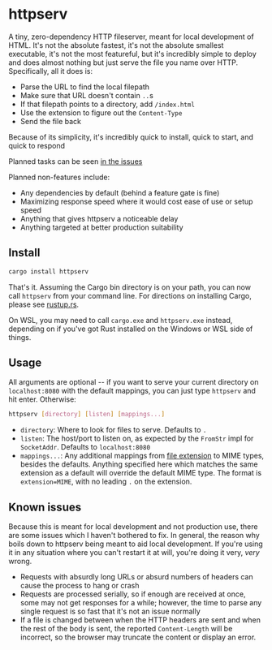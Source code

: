 # httpserv

A tiny, zero-dependency HTTP fileserver, meant for local development of HTML.
It's not the absolute fastest, it's not the absolute smallest executable, it's
not the most featureful, but it's incredibly simple to deploy and does almost
nothing but just serve the file you name over HTTP. Specifically, all it does
is:

- Parse the URL to find the local filepath
- Make sure that URL doesn't contain `..`s
- If that filepath points to a directory, add `/index.html`
- Use the extension to figure out the `Content-Type`
- Send the file back

Because of its simplicity, it's incredibly quick to install, quick to start,
and quick to respond

Planned tasks can be seen [in the issues][gh-issues]

Planned non-features include:

- Any dependencies by default (behind a feature gate is fine)
- Maximizing response speed where it would cost ease of use or setup speed
- Anything that gives httpserv a noticeable delay
- Anything targeted at better production suitability

 [gh-issues]: https://github.com/nic-hartley/httpserv/issues

## Install

```sh
cargo install httpserv
```

That's it. Assuming the Cargo bin directory is on your path, you can now call
`httpserv` from your command line. For directions on installing Cargo, please
see [rustup.rs].

On WSL, you may need to call `cargo.exe` and `httpserv.exe` instead, depending
on if you've got Rust installed on the Windows or WSL side of things.

 [rustup.rs]: https://rustup.rs/

## Usage

All arguments are optional -- if you want to serve your current directory on
`localhost:8080` with the default mappings, you can just type `httpserv` and
hit enter. Otherwise:

```sh
httpserv [directory] [listen] [mappings...]
```

- `directory`: Where to look for files to serve. Defaults to `.`
- `listen`: The host/port to listen on, as expected by the `FromStr` impl for
  `SocketAddr`. Defaults to `localhost:8080`
- `mappings...`: Any additional mappings from [file extension][ext] to MIME
  types, besides the defaults. Anything specified here which matches the same
  extension as a default will override the default MIME type. The format is
  `extension=MIME`, with no leading `.` on the extension.

 [ext]: https://doc.rust-lang.org/std/path/struct.Path.html#method.extension

## Known issues

Because this is meant for local development and not production use, there are
some issues which I haven't bothered to fix. In general, the reason why boils
down to httpserv being meant to aid local development. If you're using it in
any situation where you can't restart it at will, you're doing it very, *very*
wrong.

- Requests with absurdly long URLs or absurd numbers of headers can cause the
  process to hang or crash
- Requests are processed serially, so if enough are received at once, some may
  not get responses for a while; however, the time to parse any single request
  is so fast that it's not an issue normally
- If a file is changed between when the HTTP headers are sent and when the
  rest of the body is sent, the reported `Content-Length` will be incorrect,
  so the browser may truncate the content or display an error.

